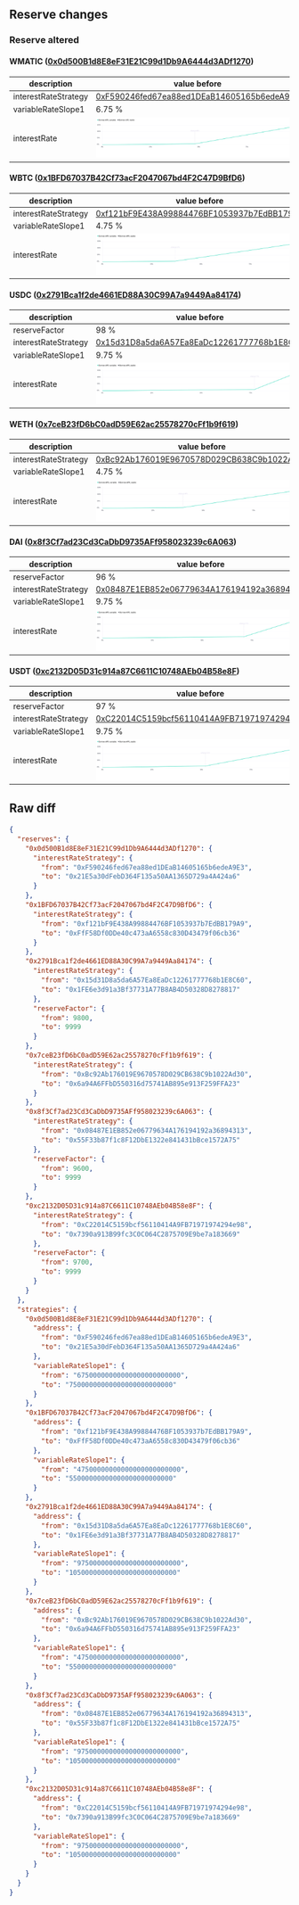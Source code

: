 ## Reserve changes

### Reserve altered

#### WMATIC ([0x0d500B1d8E8eF31E21C99d1Db9A6444d3ADf1270](https://polygonscan.com/address/0x0d500B1d8E8eF31E21C99d1Db9A6444d3ADf1270))

| description | value before | value after |
| --- | --- | --- |
| interestRateStrategy | [0xF590246fed67ea88ed1DEaB14605165b6edeA9E3](https://polygonscan.com/address/0xF590246fed67ea88ed1DEaB14605165b6edeA9E3) | [0x21E5a30dFebD364F135a50AA1365D729a4A424a6](https://polygonscan.com/address/0x21E5a30dFebD364F135a50AA1365D729a4A424a6) |
| variableRateSlope1 | 6.75 % | 7.5 % |
| interestRate | ![before](/.assets/6c3ce91b32b481ec0786abcf3b7a167a1573db7f.svg) | ![after](/.assets/05dc48ad4f28eef5485a61e6f4307313fed5c807.svg) |

#### WBTC ([0x1BFD67037B42Cf73acF2047067bd4F2C47D9BfD6](https://polygonscan.com/address/0x1BFD67037B42Cf73acF2047067bd4F2C47D9BfD6))

| description | value before | value after |
| --- | --- | --- |
| interestRateStrategy | [0xf121bF9E438A99884476BF1053937b7EdBB179A9](https://polygonscan.com/address/0xf121bF9E438A99884476BF1053937b7EdBB179A9) | [0xFfF58Df0DDe40c473aA6558c830D43479f06cb36](https://polygonscan.com/address/0xFfF58Df0DDe40c473aA6558c830D43479f06cb36) |
| variableRateSlope1 | 4.75 % | 5.5 % |
| interestRate | ![before](/.assets/dc50cbd8c03de754c9c1af896e24493201cc3559.svg) | ![after](/.assets/e4ddd05c01f036c338096b24d503e87c97937101.svg) |

#### USDC ([0x2791Bca1f2de4661ED88A30C99A7a9449Aa84174](https://polygonscan.com/address/0x2791Bca1f2de4661ED88A30C99A7a9449Aa84174))

| description | value before | value after |
| --- | --- | --- |
| reserveFactor | 98 % | 99.99 % |
| interestRateStrategy | [0x15d31D8a5da6A57Ea8EaDc12261777768b1E8C60](https://polygonscan.com/address/0x15d31D8a5da6A57Ea8EaDc12261777768b1E8C60) | [0x1FE6e3d91a3Bf37731A77B8AB4D50328D8278817](https://polygonscan.com/address/0x1FE6e3d91a3Bf37731A77B8AB4D50328D8278817) |
| variableRateSlope1 | 9.75 % | 10.5 % |
| interestRate | ![before](/.assets/df4a7d9cc3f6a6d30ec065c93141fe49eee42c4d.svg) | ![after](/.assets/eb3ab2619c1a4a985850d5e125d9937ef9d46326.svg) |

#### WETH ([0x7ceB23fD6bC0adD59E62ac25578270cFf1b9f619](https://polygonscan.com/address/0x7ceB23fD6bC0adD59E62ac25578270cFf1b9f619))

| description | value before | value after |
| --- | --- | --- |
| interestRateStrategy | [0xBc92Ab176019E9670578D029CB638C9b1022Ad30](https://polygonscan.com/address/0xBc92Ab176019E9670578D029CB638C9b1022Ad30) | [0x6a94A6FFbD550316d75741AB895e913F259FFA23](https://polygonscan.com/address/0x6a94A6FFbD550316d75741AB895e913F259FFA23) |
| variableRateSlope1 | 4.75 % | 5.5 % |
| interestRate | ![before](/.assets/5d3a3114d827b817a09ba93dab4a7caff4a768cf.svg) | ![after](/.assets/3cccd923f7f97f64fa4b7c9650a52195826daa83.svg) |

#### DAI ([0x8f3Cf7ad23Cd3CaDbD9735AFf958023239c6A063](https://polygonscan.com/address/0x8f3Cf7ad23Cd3CaDbD9735AFf958023239c6A063))

| description | value before | value after |
| --- | --- | --- |
| reserveFactor | 96 % | 99.99 % |
| interestRateStrategy | [0x08487E1EB852e06779634A176194192a36894313](https://polygonscan.com/address/0x08487E1EB852e06779634A176194192a36894313) | [0x55F33b87f1c8F12DbE1322e841431bBce1572A75](https://polygonscan.com/address/0x55F33b87f1c8F12DbE1322e841431bBce1572A75) |
| variableRateSlope1 | 9.75 % | 10.5 % |
| interestRate | ![before](/.assets/4bbdb7d641ac53393afda2d993e24109f61f61a1.svg) | ![after](/.assets/45613932f3601a230492921bd4afea8369a47254.svg) |

#### USDT ([0xc2132D05D31c914a87C6611C10748AEb04B58e8F](https://polygonscan.com/address/0xc2132D05D31c914a87C6611C10748AEb04B58e8F))

| description | value before | value after |
| --- | --- | --- |
| reserveFactor | 97 % | 99.99 % |
| interestRateStrategy | [0xC22014C5159bcf56110414A9FB71971974294e98](https://polygonscan.com/address/0xC22014C5159bcf56110414A9FB71971974294e98) | [0x7390a913B99fc3C0C064C2875709E9be7a183669](https://polygonscan.com/address/0x7390a913B99fc3C0C064C2875709E9be7a183669) |
| variableRateSlope1 | 9.75 % | 10.5 % |
| interestRate | ![before](/.assets/629673f8cf1a36a93dc0ebfe1dd5da5b11ead5be.svg) | ![after](/.assets/3eab42dd74a5af0beaf19cd296c43d8e36e0bb67.svg) |

## Raw diff

```json
{
  "reserves": {
    "0x0d500B1d8E8eF31E21C99d1Db9A6444d3ADf1270": {
      "interestRateStrategy": {
        "from": "0xF590246fed67ea88ed1DEaB14605165b6edeA9E3",
        "to": "0x21E5a30dFebD364F135a50AA1365D729a4A424a6"
      }
    },
    "0x1BFD67037B42Cf73acF2047067bd4F2C47D9BfD6": {
      "interestRateStrategy": {
        "from": "0xf121bF9E438A99884476BF1053937b7EdBB179A9",
        "to": "0xFfF58Df0DDe40c473aA6558c830D43479f06cb36"
      }
    },
    "0x2791Bca1f2de4661ED88A30C99A7a9449Aa84174": {
      "interestRateStrategy": {
        "from": "0x15d31D8a5da6A57Ea8EaDc12261777768b1E8C60",
        "to": "0x1FE6e3d91a3Bf37731A77B8AB4D50328D8278817"
      },
      "reserveFactor": {
        "from": 9800,
        "to": 9999
      }
    },
    "0x7ceB23fD6bC0adD59E62ac25578270cFf1b9f619": {
      "interestRateStrategy": {
        "from": "0xBc92Ab176019E9670578D029CB638C9b1022Ad30",
        "to": "0x6a94A6FFbD550316d75741AB895e913F259FFA23"
      }
    },
    "0x8f3Cf7ad23Cd3CaDbD9735AFf958023239c6A063": {
      "interestRateStrategy": {
        "from": "0x08487E1EB852e06779634A176194192a36894313",
        "to": "0x55F33b87f1c8F12DbE1322e841431bBce1572A75"
      },
      "reserveFactor": {
        "from": 9600,
        "to": 9999
      }
    },
    "0xc2132D05D31c914a87C6611C10748AEb04B58e8F": {
      "interestRateStrategy": {
        "from": "0xC22014C5159bcf56110414A9FB71971974294e98",
        "to": "0x7390a913B99fc3C0C064C2875709E9be7a183669"
      },
      "reserveFactor": {
        "from": 9700,
        "to": 9999
      }
    }
  },
  "strategies": {
    "0x0d500B1d8E8eF31E21C99d1Db9A6444d3ADf1270": {
      "address": {
        "from": "0xF590246fed67ea88ed1DEaB14605165b6edeA9E3",
        "to": "0x21E5a30dFebD364F135a50AA1365D729a4A424a6"
      },
      "variableRateSlope1": {
        "from": "67500000000000000000000000",
        "to": "75000000000000000000000000"
      }
    },
    "0x1BFD67037B42Cf73acF2047067bd4F2C47D9BfD6": {
      "address": {
        "from": "0xf121bF9E438A99884476BF1053937b7EdBB179A9",
        "to": "0xFfF58Df0DDe40c473aA6558c830D43479f06cb36"
      },
      "variableRateSlope1": {
        "from": "47500000000000000000000000",
        "to": "55000000000000000000000000"
      }
    },
    "0x2791Bca1f2de4661ED88A30C99A7a9449Aa84174": {
      "address": {
        "from": "0x15d31D8a5da6A57Ea8EaDc12261777768b1E8C60",
        "to": "0x1FE6e3d91a3Bf37731A77B8AB4D50328D8278817"
      },
      "variableRateSlope1": {
        "from": "97500000000000000000000000",
        "to": "105000000000000000000000000"
      }
    },
    "0x7ceB23fD6bC0adD59E62ac25578270cFf1b9f619": {
      "address": {
        "from": "0xBc92Ab176019E9670578D029CB638C9b1022Ad30",
        "to": "0x6a94A6FFbD550316d75741AB895e913F259FFA23"
      },
      "variableRateSlope1": {
        "from": "47500000000000000000000000",
        "to": "55000000000000000000000000"
      }
    },
    "0x8f3Cf7ad23Cd3CaDbD9735AFf958023239c6A063": {
      "address": {
        "from": "0x08487E1EB852e06779634A176194192a36894313",
        "to": "0x55F33b87f1c8F12DbE1322e841431bBce1572A75"
      },
      "variableRateSlope1": {
        "from": "97500000000000000000000000",
        "to": "105000000000000000000000000"
      }
    },
    "0xc2132D05D31c914a87C6611C10748AEb04B58e8F": {
      "address": {
        "from": "0xC22014C5159bcf56110414A9FB71971974294e98",
        "to": "0x7390a913B99fc3C0C064C2875709E9be7a183669"
      },
      "variableRateSlope1": {
        "from": "97500000000000000000000000",
        "to": "105000000000000000000000000"
      }
    }
  }
}
```